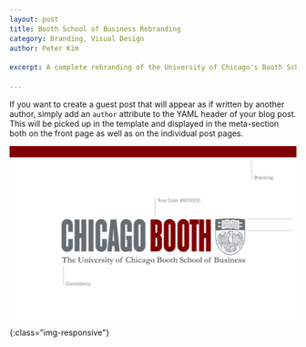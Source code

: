 ```yaml
---
layout: post
title: Booth School of Business Rebranding
category: Branding, Visual Design
author: Peter Kim

excerpt: A complete rebranding of the University of Chicago's Booth School of Business' branding and marketing guidelines.

---
```


If you want to create a guest post that will appear as if written by another author, simply add an `author` attribute to the 
YAML header of your blog post. This will be picked up in the template and displayed in the meta-section both on the front page 
as well as on the individual post pages.

![Booth Rebranding](/assets/img-work-1.png){:class="img-responsive"}
